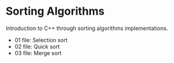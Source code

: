 # Sorting Algorithms
Introduction to C++ through sorting algorithms implementations.

- 01 file: Selection sort
- 02 file: Quick sort
- 03 file: Merge sort
